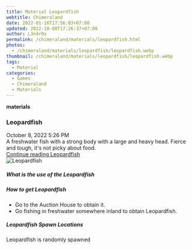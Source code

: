 ```yaml
---
title: Material Leopardfish
webtitle: Chimeraland
date: 2022-01-16T17:56:03+07:00
updated: 2022-10-08T17:26:37+07:00
author: L3n4r0x
permalink: /chimeraland/materials/leopardfish.html
photos:
  - /chimeraland/materials/leopardfish/leopardfish.webp
thumbnail: /chimeraland/materials/leopardfish/leopardfish.webp
tags:
  - Material
categories:
  - Games
  - Chimeraland
  - Materials
---
```


<section id="bootstrap-wrapper">
  <link
    rel="stylesheet"
    href="https://cdn.statically.io/gh/dimaslanjaka/Web-Manajemen/40ac3225/css/bootstrap-4.5-wrapper.css"
  />
  <div
    class="row g-0 border rounded overflow-hidden flex-md-row mb-4 shadow-sm position-relative"
  >
    <div class="col p-4 d-flex flex-column position-static">
      <strong class="d-inline-block mb-2 text-success">materials</strong>
      <h3 class="mb-0">Leopardfish</h3>
      <div class="mb-1 text-muted">October 8, 2022 5:26 PM</div>
      <div class="mb-2 border p-1">
        A freshwater fish with a strong body with a large and heavy head. Fierce
        and tough, it&#x27;s not picky about food.
      </div>
      <a href="#" class="stretched-link d-none">Continue reading Leopardfish</a>
    </div>
    <div class="col-auto d-none d-lg-block">
      <img
        src="/chimeraland/materials/leopardfish/leopardfish.webp"
        alt="Leopardfish"
      />
    </div>
  </div>
  <div class="row">
    <div class="col-lg-6 col-12 mb-2">
      <div class="card">
        <div class="card-body">
          <h5 class="card-title">What is the use of the Leopardfish</h5>
          <div class="card-text"><ul></ul></div>
        </div>
      </div>
    </div>
    <div class="col-lg-6 col-12 mb-2">
      <div class="card">
        <div class="card-body">
          <h5 class="card-title">How to get Leopardfish</h5>
          <div class="card-text">
            <ul>
              <li>Go to the Auction House to obtain it.</li>
              <li>
                Go fishing in freshwater somewhere inland to obtain Leopardfish.
              </li>
            </ul>
          </div>
        </div>
      </div>
    </div>
    <div class="col-12 mb-2">
      <h5>Leopardfish Spawn Locations</h5>
      <p>Leopardfish is randomly spawned</p>
    </div>
  </div>
</section>